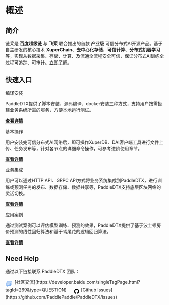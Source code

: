 # 概述

## 简介

链桨是 **百度超级链** 与 **飞桨** 联合推出的首款 **产业级** 可信分布式AI开源产品。基于自主研发的核心技术 **XuperChain**、**去中心化存储**、**可信计算**、**分布式机器学习**等，实现从数据采集、存储、计算、及流通全流程安全可信，保证分布式AI训练全过程可追踪、可审计。[立即了解](introduction/introduction.md)。
  
## 快速入口

<div class="intro">
    <div class="card-holder container">
        <div class="card rocket container">
            <p class="introtitle">编译安装</p>
            <p class="introcontent">PaddleDTX提供了脚本安装、源码编译、docker安装三种方式，支持用户按需搭建业务系统所需的服务，方便本地运行测试。</p>
            <p class="introdetails"><b><a href="./quickstart/quickstart ">查看详情</a></b></p>
        </div>
    </div>
    <div class="card-holder container">
        <div class="card rocket container">
            <p class="introtitle">基本操作</p>
            <p class="introcontent">用户安装完可信分布式AI网络后，即可操作XuperDB、DAI客户端工具进行文件上传、任务发布等，针对各节点的详细命令操作，可参考进阶使用章节。</p>
            <p class="introdetails"><b><a href="./quickstart/client">查看详情</a></b></p>
        </div>
    </div>
    <div class="card-holder container">
        <div class="card rocket container">
            <p class="introtitle">业务集成</p>
            <p class="introcontent">用户可以通过HTTP API、GRPC API方式将业务系统集成到PaddleDTX，进行训练或预测任务的发布、数据存储、数据共享等，PaddleDTX支持底层区块网络的灵活切换。</p>
            <p class="introdetails"><b><a href="./development/api">查看详情</a></b></p>
        </div>
    </div>
    <div class="card-holder container">
        <div class="card rocket container">
            <p class="introtitle">应用案例</p>
            <p class="introcontent">通过测试案例可以评估模型训练、预测的效果，PaddleDTX提供了基于波士顿房价预测的线性回归算法和基于鸢尾花的逻辑回归算法。</p>
            <p class="introdetails"><b><a href="./projectcases/linear">查看详情</a></b></p>
        </div>
    </div>
</div>

<!-- ### 1.1 编译安装
=== "脚本快速安装"
    !!! Note "" 
        PaddleDTX提供了快速搭建测试网络的脚本，通过Docker-Compose一键拉起区块链网络、去中心化存储网络和DAI网络，支持用户本地运行测试。

        &emsp; [快速安装](quickstart/quickstart.md){ .md-button }

=== "源码编译安装"
    !!! Note "" 
        正式环境中，用户可以通过源码编译安装，按需搭建业务系统所需的服务。

        &emsp; [编译安装](quickstart/compile-install.md){ .md-button }

=== "Docker安装"
    !!! Note "" 
        PaddleDTX提供了镜像构建脚本，用户可以通过build_image.sh构建镜像，使用Docker-compose或K8s启动服务。

        &emsp; [docker安装](quickstart/docker-install.md){ .md-button }

### 1.2 基本操作
=== "客户端工具"
    !!! Note "" 

        用户安装完可信分布式AI网络后，即可操作XuperDB、DAI客户端工具进行文件上传、任务发布等。

        &emsp; [立刻体验](quickstart/client.md){ .md-button }

=== "命令行操作"
    !!! Note "" 

        针对计算需求节点、计算节点、数据持有节点、存储节点等详细命令操作，参考**教程**小节。

        &emsp; [Get Start](tutorial/dai-cmd.md){ .md-button }


### 1.3 业务集成
=== "API/GRPC API"
    !!! Note "" 

        用户可以通过**API、GRPC API**方式将业务系统集成到PaddleDTX，进行训练或预测任务的发布、数据存储、数据共享等，PaddleDTX支持底层区块网络的灵活切换。

        &emsp; [Get Start](development/api.md){ .md-button }

=== "项目案例"
    !!! Note "" 

        通过测试案例可以评估模型训练、预测的效果，PaddleDTX提供了基于波士顿房价预测的线形回归算法和基于鸢尾花的逻辑回归算法。

        &emsp; [Get Start](projectcases/linear.md){ .md-button } -->


## Need Help

通过以下链接联系 PaddleDTX 团队：

<img src='./_static/discuss.png' width = "5%" height = "5%" align="middle" />
[社区交流](https://developer.baidu.com/singleTagPage.html?tagId=269&type=QUESTION)  &emsp;
<img src='./_static/issue.png' width = "4%" height = "4%" align="middle" />
[Github Issues](https://github.com/PaddlePaddle/PaddleDTX/issues)


<br>
